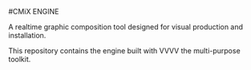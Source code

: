 #CMiX ENGINE

A realtime graphic composition tool designed for visual production and installation.

This repository contains the engine built with VVVV the multi-purpose toolkit.
